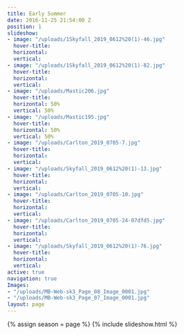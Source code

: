 ```yaml
---
title: Early Summer
date: 2016-11-25 21:54:00 Z
position: 1
slideshow:
- image: "/uploads/1Skyfall_2019_0612%20(1)-46.jpg"
  hover-title: 
  horizontal: 
  vertical: 
- image: "/uploads/1Skyfall_2019_0612%20(1)-82.jpg"
  hover-title: 
  horizontal: 
  vertical: 
- image: "/uploads/Mastic206.jpg"
  hover-title: 
  horizontal: 50%
  vertical: 50%
- image: "/uploads/Mastic195.jpg"
  hover-title: 
  horizontal: 50%
  vertical: 50%
- image: "/uploads/Carlton_2019_0705-7.jpg"
  hover-title: 
  horizontal: 
  vertical: 
- image: "/uploads/Skyfall_2019_0612%20(1)-13.jpg"
  hover-title: 
  horizontal: 
  vertical: 
- image: "/uploads/Carlton_2019_0705-10.jpg"
  hover-title: 
  horizontal: 
  vertical: 
- image: "/uploads/Carlton_2019_0705-24-07dfd5.jpg"
  hover-title: 
  horizontal: 
  vertical: 
- image: "/uploads/Skyfall_2019_0612%20(1)-76.jpg"
  hover-title: 
  horizontal: 
  vertical: 
active: true
navigation: true
Images:
- "/uploads/MB-Web-sk3_Page_08_Image_0001.jpg"
- "/uploads/MB-Web-sk3_Page_07_Image_0001.jpg"
layout: page
---
```


{% assign season = page %}
{% include slideshow.html %}